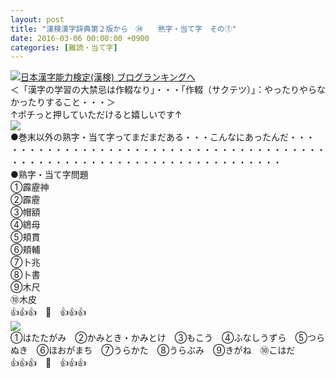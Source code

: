 ```yaml
---
layout: post
title: "漢検漢字辞典第２版から　㉞　　熟字・当て字　その⑦"
date: 2016-03-06 00:00:00 +0900
categories: [難読・当て字]
---
```


[![](/syuusyuu9701/assets/images/漢検漢字辞典第２版から-㉞-熟字・当て字-その⑦-br_c_3028_1.gif)](http://blog.with2.net/link.php?1659096:3028 "日本漢字能力検定(漢検) ブログランキングへ")[日本漢字能力検定(漢検) ブログランキングへ](http://blog.with2.net/link.php?1659096:3028)  
＜「漢字の学習の大禁忌は作輟なり」・・・「作輟（サクテツ）」：やったりやらなかったりすること・・・＞  
↑ポチっと押していただけると嬉しいです↑   
![](/syuusyuu9701/assets/images/漢検漢字辞典第２版から-㉞-熟字・当て字-その⑦-32ed1adf788e4589a3fbd8b8db6928f5.png)  
●巻末以外の熟字・当て字ってまだまだある・・・こんなにあったんだ・・・  
・・・・・・・・・・・・・・・・・・・・・・・・・・・・・・・・・・・・・・・・・・・・・・・・・・・・・・・・・・・・・・・・・・・  
●熟字・当て字問題  
①霹靂神  
②霹靂  
③帽額  
④鴾母  
⑤頬貫  
⑥頬輔  
⑦卜兆  
⑧卜書  
⑨木尺  
⑩木皮  
👍👍👍　🐒　👍👍👍  
![](/syuusyuu9701/assets/images/漢検漢字辞典第２版から-㉞-熟字・当て字-その⑦-58f6d335e479b661c3ac1b140081f9d2.png)  
①はたたがみ　②かみとき・かみとけ　③もこう　④ふなしうずら　⑤つらぬき　⑥ほおがまち　⑦うらかた　⑧うらぶみ　⑨きがね　⑩こはだ  
👍👍👍　🐒　👍👍👍  
  
  
  